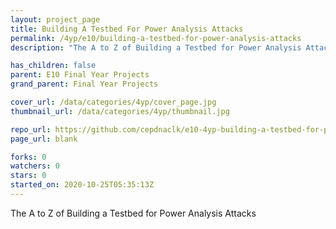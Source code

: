 ```yaml
---
layout: project_page
title: Building A Testbed For Power Analysis Attacks
permalink: /4yp/e10/building-a-testbed-for-power-analysis-attacks
description: "The A to Z of Building a Testbed for Power Analysis Attacks"

has_children: false
parent: E10 Final Year Projects
grand_parent: Final Year Projects

cover_url: /data/categories/4yp/cover_page.jpg
thumbnail_url: /data/categories/4yp/thumbnail.jpg

repo_url: https://github.com/cepdnaclk/e10-4yp-building-a-testbed-for-power-analysis-attacks
page_url: blank

forks: 0
watchers: 0
stars: 0
started_on: 2020-10-25T05:35:13Z
---
```

The A to Z of Building a Testbed for Power Analysis Attacks

